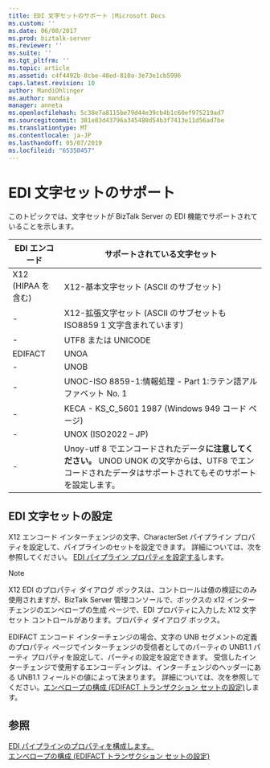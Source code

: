 ```yaml
---
title: EDI 文字セットのサポート |Microsoft Docs
ms.custom: ''
ms.date: 06/08/2017
ms.prod: biztalk-server
ms.reviewer: ''
ms.suite: ''
ms.tgt_pltfrm: ''
ms.topic: article
ms.assetid: c4f4492b-8cbe-48ed-810a-3e73e1cb5996
caps.latest.revision: 10
author: MandiOhlinger
ms.author: mandia
manager: anneta
ms.openlocfilehash: 5c38e7a8115be79d44e39cb4b1c60ef975219ad7
ms.sourcegitcommit: 381e83d43796a345488d54b3f7413e11d56ad7be
ms.translationtype: MT
ms.contentlocale: ja-JP
ms.lasthandoff: 05/07/2019
ms.locfileid: "65350457"
---
```

# <a name="edi-character-set-support"></a>EDI 文字セットのサポート
このトピックでは、文字セットが BizTalk Server の EDI 機能でサポートされていることを示します。  
  
|EDI エンコード|サポートされている文字セット|  
|------------------|------------------------------|  
|X12 (HIPAA を含む)|X12-基本文字セット (ASCII のサブセット)|  
|-|X12-拡張文字セット (ASCII のサブセットも ISO8859 1 文字含まれています)|  
|-|UTF8 または UNICODE|  
|EDIFACT|UNOA|  
|-|UNOB|  
|-|UNOC-ISO 8859-1:情報処理 - Part 1:ラテン語アルファベット No. 1|  
|-|KECA - KS_C_5601 1987 (Windows 949 コード ページ)|  
|-|UNOX (ISO2022 – JP)|  
|-|Unoy-utf 8 でエンコードされたデータ**に注意してください。** UNOD UNOK の文字からは、UTF8 でエンコードされたデータはサポートされてもそのサポートを設定します。|  
  
## <a name="setting-the-edi-character-set"></a>EDI 文字セットの設定  
 X12 エンコード インターチェンジの文字、CharacterSet パイプライン プロパティを設定して、パイプラインのセットを設定できます。 詳細については、次を参照してください。 [EDI パイプライン プロパティを設定する](../core/configuring-edi-pipeline-properties.md)します。  
  
> [!NOTE]
>  X12 EDI のプロパティ ダイアログ ボックスは、コントロールは値の検証にのみ使用されますが、BizTalk Server 管理コンソールで、ボックスの x12 インターチェンジのエンベロープの生成 ページで、EDI プロパティに入力した X12 文字セット コントロールがあります。プロパティ ダイアログ ボックス。  
  
 EDIFACT エンコード インターチェンジの場合、文字の UNB セグメントの定義のプロパティ ページでインターチェンジの受信者としてのパーティの UNB1.1 パーティ プロパティを設定して、パーティの設定を設定できます。 受信したインターチェンジで使用するエンコーディングは、インターチェンジのヘッダーにある UNB1.1 フィールドの値によって決まります。 詳細については、次を参照してください。[エンベロープの構成 (EDIFACT トランザクション セットの設定)](../core/configuring-envelopes-edifact-transaction-set-settings.md)します。  
  
## <a name="see-also"></a>参照  
 [EDI パイプラインのプロパティを構成します。](../core/configuring-edi-pipeline-properties.md)   
 [エンベロープの構成 (EDIFACT トランザクション セットの設定)](../core/configuring-envelopes-edifact-transaction-set-settings.md)